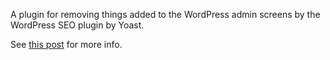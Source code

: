 A plugin for removing things added to the WordPress admin screens by the WordPress SEO plugin by Yoast.

See [this post](http://www.johnparris.com/cleaning-up-behind-the-wordpress-seo-plugin/) for more info.

